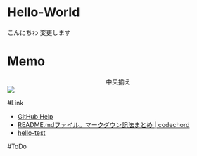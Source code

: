 # Hello-World
こんにちわ 変更します
# Memo
<div style="text-align: center;">
中央揃え
</div>
<img src="http://kahata.travel.coocan.jp/picture/Sea/sea002.jpg" />

#Link
* [GitHub Help](https://help.github.com/categories/writing-on-github/)
* [README.mdファイル。マークダウン記法まとめ | codechord](http://codechord.com/2012/01/readme-markdown/)
* [hello-test](test/test.md)

#ToDo

